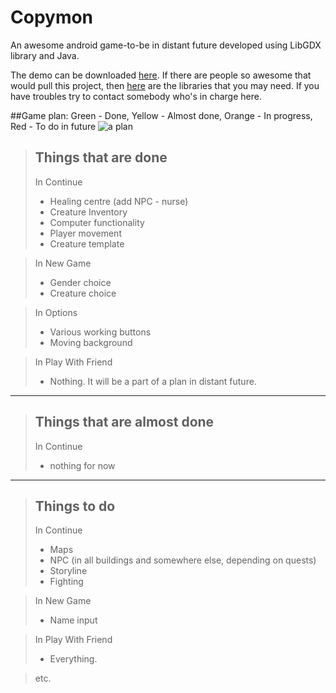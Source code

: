 # Copymon
An awesome android game-to-be in distant future developed using LibGDX library and Java.

The demo can be downloaded [here](https://drive.google.com/file/d/0B65kpqnvXRSiQkdtSkMzbWZUUFU/view?usp=sharing).
If there are people so awesome that would pull this project, then [here](https://drive.google.com/open?id=0B65kpqnvXRSifllIbWtnc0tIbEJYZ185LU9lU2F5Wkl6cEI3di1QTk1GN1dsMm1ESEFuVmM&authuser=0) are the libraries that you may need. If you have troubles try to contact somebody who's in charge here.

##Game plan:
Green - Done, Yellow - Almost done, Orange - In progress, Red - To do in future
![a plan](http://s4.postimg.org/xikr6dwul/copyyy_New_Page_2.png)



> Things that are done
> --------------------  
> In Continue
> * Healing centre (add NPC - nurse)
> * Creature Inventory
> * Computer functionality
> * Player movement
> * Creature template

> In New Game
> * Gender choice
> * Creature choice

> In Options
> * Various working buttons
> * Moving background

> In Play With Friend
> * Nothing. It will be a part of a plan in distant future.
 
 ----------
 
> Things that are almost done
> --------------------  
> In Continue
> * nothing for now
 
 ----------

> Things to do
> --------------------  
> In Continue
> * Maps
> * NPC (in all buildings and somewhere else, depending on quests)
> * Storyline
> * Fighting

> In New Game
> * Name input

> In Play With Friend
> * Everything.

> etc.
